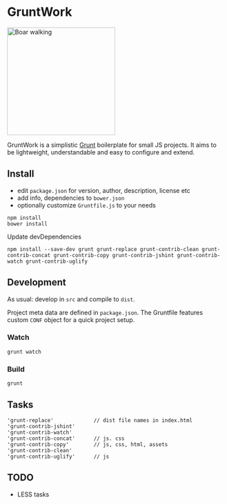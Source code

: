 # GruntWork

<a title="Eadweard Muybridge [Public domain or Public domain], via Wikimedia Commons" href="https://commons.wikimedia.org/wiki/File%3ABoar_walking.gif"><img width="250" alt="Boar walking" src="https://upload.wikimedia.org/wikipedia/commons/2/2e/Boar_walking.gif"/></a>

GruntWork is a simplistic [Grunt](http://gruntjs.com/) boilerplate for small JS projects. It aims to be lightweight, understandable and easy to configure and extend.

## Install

* edit `package.json` for version, author, description, license etc
* add info, dependencies to `bower.json`
* optionally customize `Gruntfile.js` to your needs

```!bash
npm install
bower install
```
Update devDependencies

```
npm install --save-dev grunt grunt-replace grunt-contrib-clean grunt-contrib-concat grunt-contrib-copy grunt-contrib-jshint grunt-contrib-watch grunt-contrib-uglify
```

## Development

As usual: develop in `src` and compile to `dist`.

Project meta data are defined in `package.json`. The Gruntfile features custom `CONF` object for a quick project setup.

### Watch

```!bash
grunt watch
```

### Build

```!bash
grunt
```

## Tasks

```
'grunt-replace'             // dist file names in index.html
'grunt-contrib-jshint'
'grunt-contrib-watch'
'grunt-contrib-concat'      // js. css
'grunt-contrib-copy'        // js, css, html, assets
'grunt-contrib-clean'
'grunt-contrib-uglify'      // js

```

## TODO

 * LESS tasks
